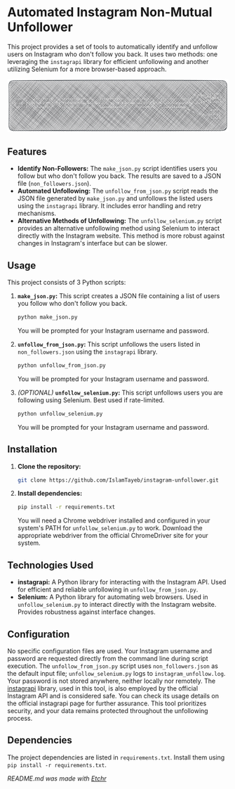 # Automated Instagram Non-Mutual Unfollower
This project provides a set of tools to automatically identify and unfollow users on Instagram who don't follow you back.  It uses two methods: one leveraging the `instagrapi` library for efficient unfollowing and another utilizing Selenium for a more browser-based approach.

<div align="center">
<img src="https://github.com/IslamTayeb/instagram-unfollower/blob/main/image-1739055859142.png?raw=true" alt="image-1739055859142.png" />
</div>


## Features
* **Identify Non-Followers:**  The `make_json.py` script identifies users you follow but who don't follow you back. The results are saved to a JSON file (`non_followers.json`).
* **Automated Unfollowing:** The `unfollow_from_json.py` script reads the JSON file generated by `make_json.py` and unfollows the listed users using the `instagrapi` library.  It includes error handling and retry mechanisms.
* **Alternative Methods of Unfollowing:** The `unfollow_selenium.py` script provides an alternative unfollowing method using Selenium to interact directly with the Instagram website. This method is more robust against changes in Instagram's interface but can be slower.

## Usage
This project consists of 3 Python scripts:

1.  **`make_json.py`:** This script creates a JSON file containing a list of users you follow who don't follow you back.
    ```bash
    python make_json.py
    ```
    You will be prompted for your Instagram username and password.

2.  **`unfollow_from_json.py`:** This script unfollows the users listed in `non_followers.json` using the `instagrapi` library.
    ```bash
    python unfollow_from_json.py
    ```
    You will be prompted for your Instagram username and password.

3.  *(OPTIONAL)* **`unfollow_selenium.py`:** This script unfollows users you are following using Selenium. Best used if rate-limited.
    ```bash
    python unfollow_selenium.py
    ```
    You will be prompted for your Instagram username and password.

## Installation
1.  **Clone the repository:**
    ```bash
    git clone https://github.com/IslamTayeb/instagram-unfollower.git
    ```
2.  **Install dependencies:**
    ```bash
    pip install -r requirements.txt
    ```
    You will need a Chrome webdriver installed and configured in your system's PATH for `unfollow_selenium.py` to work.  Download the appropriate webdriver from the official ChromeDriver site for your system.

## Technologies Used
*   **instagrapi:** A Python library for interacting with the Instagram API.  Used for efficient and reliable unfollowing in `unfollow_from_json.py`.
*   **Selenium:** A Python library for automating web browsers. Used in `unfollow_selenium.py` to interact directly with the Instagram website.  Provides robustness against interface changes.


## Configuration
No specific configuration files are used.  Your Instagram username and password are requested directly from the command line during script execution.  The `unfollow_from_json.py` script uses `non_followers.json` as the default input file;  `unfollow_selenium.py` logs to `instagram_unfollow.log`.  Your password is not stored anywhere, neither locally nor remotely. The [instagrapi](https://github.com/subzeroid/instagrapi) library, used in this tool, is also employed by the official Instagram API and is considered safe. You can check its usage details on the official instagrapi page for further assurance.  This tool prioritizes security, and your data remains protected throughout the unfollowing process.

## Dependencies
The project dependencies are listed in `requirements.txt`.  Install them using `pip install -r requirements.txt`.

*README.md was made with [Etchr](https://etchr.dev)*